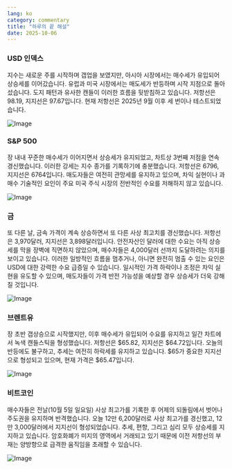 ```yaml
---
lang: ko
category: commentary
title: "하루의 끝 해설"
date: 2025-10-06
---
```


### USD 인덱스

지수는 새로운 주를 시작하며 갭업을 보였지만, 아시아 시장에서는 매수세가 유입되어 상승세를 이어갔습니다. 유럽과 미국 시장에서는 매도세가 반등하며 시작 지점으로 돌아섰습니다. 도지 패턴과 유사한 캔들이 이러한 흐름을 뒷받침하고 있습니다. 저항선은 98.19, 지지선은 97.67입니다. 현재 저항선은 2025년 9월 이후 세 번이나 테스트되었습니다.

![Image](https://markleighedu.github.io/img/Oct-2025/06-Oct-2025/usdindex.jpg)

### S&P 500

장 내내 꾸준한 매수세가 이어지면서 상승세가 유지되었고, 차트상 3번째 저점을 연속 경신했습니다. 이러한 강세는 지수 종가를 기록하기에 충분했습니다. 저항선은 6796, 지지선은 6764입니다. 매도자들은 여전히 관망세를 유지하고 있으며, 차익 실현이나 과매수 기술적인 요인이 주요 미국 주식 시장의 전반적인 수요를 저해하지 않고 있습니다.

![Image](https://markleighedu.github.io/img/Oct-2025/06-Oct-2025/sp500.jpg)

### 금

또 다른 날, 금속 가격이 계속 상승하면서 또 다른 사상 최고치를 경신했습니다. 저항선은 3,970달러, 지지선은 3,898달러입니다. 안전자산인 달러에 대한 수요는 아직 상승세를 막을 장벽에 직면하지 않았으며, 매수자들은 4,000달러 선까지 도달하려는 의지를 보이고 있습니다. 이러한 일방적인 흐름을 멈추거나, 아니면 완전히 멈출 수 있는 요인은 USD에 대한 강력한 수요 급증일 수 있습니다. 일시적인 가격 하락이나 조정은 차익 실현을 유도할 수 있으며, 매도자들이 가격 반전 가능성을 예상할 경우 상승세가 더욱 강해질 것입니다.

![Image](https://markleighedu.github.io/img/Oct-2025/06-Oct-2025/gold.jpg)

### 브렌트유

장 초반 갭상승으로 시작했지만, 이후 매수세가 유입되어 수요를 유지하고 일간 차트에서 녹색 캔들스틱을 형성했습니다. 저항선은 $65.82, 지지선은 $64.72입니다. 오늘의 반등에도 불구하고, 추세는 여전히 하락세를 유지하고 있습니다. $65가 중요한 지지선으로 형성되고 있으며, 현재 가격은 $65.47입니다.

![Image](https://markleighedu.github.io/img/Oct-2025/06-Oct-2025/brentoil.jpg)

### 비트코인

매수자들은 전날(10월 5일 일요일) 사상 최고가를 기록한 후 어제의 되돌림에서 벗어나 주도권을 유지하며 반격했습니다. 오늘 12만 6,200달러로 사상 최고가를 경신했고, 12만 3,000달러에서 지지선이 형성되었습니다. 추세, 편향, 그리고 심리 모두 상승세를 지지하고 있습니다. 암호화폐가 미지의 영역에서 거래되고 있기 때문에 이전 저항선의 부재는 양방향으로 급격한 움직임을 초래할 수 있습니다.

![Image](https://markleighedu.github.io/img/Oct-2025/06-Oct-2025/bitcoin.jpg)

